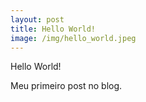 ```yaml
---
layout: post
title: Hello World!
image: /img/hello_world.jpeg
---
```


Hello World!

Meu primeiro post no blog.
